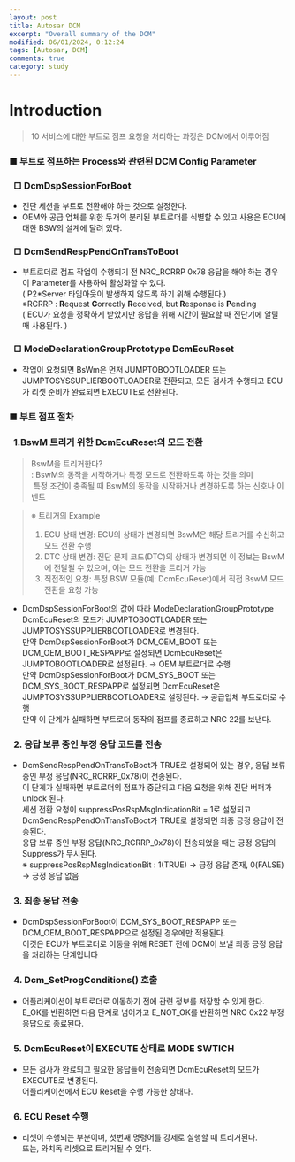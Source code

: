 ```yaml
---
layout: post
title: Autosar DCM 
excerpt: "Overall summary of the DCM"
modified: 06/01/2024, 0:12:24
tags: [Autosar, DCM]
comments: true
category: study
---
```



# Introduction

> 10 서비스에 대한 부트로 점프 요청을 처리하는 과정은 DCM에서 이루어짐

### ■ 부트로 점프하는 Process와 관련된 DCM Config Parameter
### &nbsp;&nbsp;□ DcmDspSessionForBoot
- 진단 세션을 부트로 전환해야 하는 것으로 설정한다.
- OEM와 공급 업체를 위한 두개의 분리된 부트로더를 식별할 수 있고 사용은 ECU에 대한 BSW의 설계에 달려 있다. 
### &nbsp;&nbsp;□ DcmSendRespPendOnTransToBoot
- 부트로더로 점프 작업이 수행되기 전 NRC_RCRRP 0x78 응답을 해야 하는 경우 이 Parameter를 사용하여 활성화할 수 있다. <br>
  ( P2*Server 타임아웃이 발생하지 않도록 하기 위해 수행된다.)<br>
  &#8251;RCRRP : **R**equest **C**orrectly **R**eceived, but **R**esponse is **P**ending<br>
    ( ECU가 요청을 정확하게 받았지만 응답을 위해 시간이 필요할 때 진단기에 알릴 때 사용된다. )
### &nbsp;&nbsp;□ ModeDeclarationGroupPrototype DcmEcuReset
- 작업이 요청되면 BsWm은 먼저 JUMPTOBOOTLOADER 또는 JUMPTOSYSSUPLIERBOOTLOADER로 전환되고, 모든 검사가 수행되고 ECU가 리셋 준비가 완료되면 EXECUTE로 전환된다.

### ■ 부트 점프 절차
### &nbsp;&nbsp;1.BswM 트리거 위한 DcmEcuReset의 모드 전환
> BswM을 트리거한다?<br>
> : BswM의 동작을 시작하거나 특정 모드로 전환하도록 하는 것을 의미<br>
>&nbsp;특정 조건이 충족될 때 BswM의 동작을 시작하거나 변경하도록 하는 신호나 이벤트<br>

> &#8251; 트리거의 Example
> 1. ECU 상태 변경: ECU의 상태가 변경되면 BswM은 해당 트리거를 수신하고 모드 전환 수행
> 2. DTC 상태 변경: 진단 문제 코드(DTC)의 상태가 변경되면 이 정보는 BswM에 전달될 수 있으며, 이는 모드 전환을 트리거 가능 
> 3. 직접적인 요청: 특정 BSW 모듈(예: DcmEcuReset)에서 직접 BswM 모드 전환을 요청 가능 
- DcmDspSessionForBoot의 값에 따라 ModeDeclarationGroupPrototype DcmEcuReset의 모드가 JUMPTOBOOTLOADER 또는 JUMPTOSYSSUPPLIERBOOTLOADER로
  변경된다.<br>
만약 DcmDspSessionForBoot가 DCM_OEM_BOOT 또는 DCM_OEM_BOOT_RESPAPP로 설정되면 DcmEcuReset은 JUMPTOBOOTLOADER로 설정된다.
&rightarrow; OEM 부트로더로 수행<br>
만약 DcmDspSessionForBoot가 DCM_SYS_BOOT 또는 DCM_SYS_BOOT_RESPAPP로 설정되면 DcmEcuReset은 JUMPTOSYSSUPPLIERBOOTLOADER로 설정된다.
&rightarrow; 공급업체 부트로더로 수행<br>
만약 이 단계가 실패하면 부트로더 동작의 점프를 종료하고 NRC 22를 보낸다.
### &nbsp;&nbsp;2. 응답 보류 중인 부정 응답 코드를 전송
- DcmSendRespPendOnTransToBoot가 TRUE로 설정되어 있는 경우, 응답 보류 중인 부정 응답(NRC_RCRRP_0x78)이 전송된다.<br>
  이 단계가 실패하면 부트로더의 점프가 중단되고 다음 요청을 위해 진단 버퍼가 unlock 된다.<br>
  세션 전환 요청이 suppressPosRspMsgIndicationBit = 1로 설정되고 DcmSendRespPendOnTransToBoot가 TRUE로 설정되면 최종 긍정 응답이 전송된다.<br>
  응답 보류 중인 부정 응답(NRC_RCRRP_0x78)이 전송되었을 때는 긍정 응답의 Suppress가 무시된다.<br>
  &#8251; suppressPosRspMsgIndicationBit : 1(TRUE) &rightarrow; 긍정 응답 존재, 0(FALSE) &rightarrow; 긍정 응답 없음
### &nbsp;&nbsp;3. 최종 응답 전송
- DcmDspSessionForBoot이 DCM_SYS_BOOT_RESPAPP 또는 DCM_OEM_BOOT_RESPAPP으로 설정된 경우에만 적용된다.<br>
  이것은 ECU가 부트로더로 이동을 위해 RESET 전에 DCM이 보낼 최종 긍정 응답을 처리하는 단계입니다
### &nbsp;&nbsp;4. Dcm_SetProgConditions() 호출
- 어플리케이션이 부트로더로 이동하기 전에 관련 정보를 저장할 수 있게 한다.  
  E_OK를 반환하면 다음 단계로 넘어가고 E_NOT_OK를 반환하면 NRC 0x22 부정 응답으로 종료된다.
### &nbsp;&nbsp;5. DcmEcuReset이 EXECUTE 상태로 MODE SWTICH
-  모든 검사가 완료되고 필요한 응답들이 전송되면 DcmEcuReset의 모드가 EXECUTE로 변경된다. <br>
   어플리케이션에서 ECU Reset을 수행 가능한 상태다. 
### &nbsp;&nbsp;6. ECU Reset 수행
- 리셋이 수행되는 부분이며, 첫번째 명령어를 강제로 실행할 때 트리거된다. <br>
  또는, 와치독 리셋으로 트리거될 수 있다. 
  


